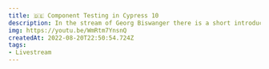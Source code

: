 ```yaml
---
title: 🇩🇪 Component Testing in Cypress 10
description: In the stream of Georg Biswanger there is a short introduction to Component Testing with Cypress.
img: https://youtu.be/WmRtm7YnsnQ
createdAt: 2022-08-20T22:50:54.724Z
tags:
- Livestream
---
```

